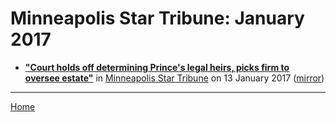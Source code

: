 # Minneapolis Star Tribune: January 2017

 - [**"Court holds off determining Prince's legal heirs, picks firm to oversee estate"**](http://www.startribune.com/challenges-raised-in-hand-off-of-prince-estate/410513285/) in [Minneapolis Star Tribune](http://www.startribune.com/) on 13 January 2017 ([mirror](https://web.archive.org/web/*/http://www.startribune.com/challenges-raised-in-hand-off-of-prince-estate/410513285/))

----

[Home](./)
